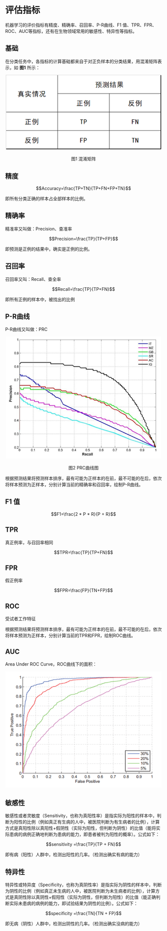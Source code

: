# 评估指标

机器学习的评价指标有精度、精确率、召回率、P-R曲线、F1 值、TPR、FPR、ROC、AUC等指标，还有在生物领域常用的敏感性、特异性等指标。

## 基础

在分类任务中，各指标的计算基础都来自于对正负样本的分类结果，用混淆矩阵表示，如 **图1** 所示：

<center><img src="https://raw.githubusercontent.com/w5688414/paddleImage/main/metrics_img/confusion_metric.png" width="500" hegiht="" ></center>
<center><br>图1 混淆矩阵 </br></center>

## 精度


$$Accuracy=\frac{TP+TN}{TP+FN+FP+TN}$$

即所有分类正确的样本占全部样本的比例。

## 精确率
精准率又叫做：Precision、查准率

$$Precision=\frac{TP}{TP+FP}$$

即预测是正例的结果中，确实是正例的比例。

## 召回率

召回率又叫：Recall、查全率

$$Recall=\frac{TP}{TP+FN}$$

即所有正例的样本中，被找出的比例

## P-R曲线

P-R曲线又叫做：PRC

<center><img src="https://raw.githubusercontent.com/w5688414/paddleImage/main/metrics_img/PRC.png" width="500" hegiht="" ></center>
<center><br>图2 PRC曲线图</br></center>

根据预测结果将预测样本排序，最有可能为正样本的在前，最不可能的在后，依次将样本预测为正样本，分别计算当前的精确率和召回率，绘制P-R曲线。

## F1 值

$$F1=\frac{2 * P * R}{P + R}$$

## TPR
真正例率，与召回率相同

$$TPR=\frac{TP}{TP+FN}$$

## FPR

假正例率

$$FPR=\frac{FP}{TN+FP}$$

## ROC

受试者工作特征

根据预测结果将预测样本排序，最有可能为正样本的在前，最不可能的在后，依次将样本预测为正样本，分别计算当前的TPR和FPR，绘制ROC曲线。

## AUC

Area Under ROC Curve，ROC曲线下的面积：


![](https://raw.githubusercontent.com/w5688414/paddleImage/main/metrics_img/AUC.png)

## 敏感性

敏感性或者灵敏度（Sensitivity，也称为真阳性率）是指实际为阳性的样本中，判断为阳性的比例（例如真正有生病的人中，被医院判断为有生病者的比例），计算方式是真阳性除以真阳性+假阴性（实际为阳性，但判断为阴性）的比值（能将实际患病的病例正确地判断为患病的能力，即患者被判为阳性的概率）。公式如下：

$$sensitivity =\frac{TP}{TP + FN}$$

即有病（阳性）人群中，检测出阳性的几率。（检测出确实有病的能力）

## 特异性

特异性或特异度（Specificity，也称为真阴性率）是指实际为阴性的样本中，判断为阴性的比例（例如真正未生病的人中，被医院判断为未生病者的比例），计算方式是真阴性除以真阴性+假阳性（实际为阴性，但判断为阳性）的比值（能正确判断实际未患病的病例的能力，即试验结果为阴性的比例）。公式如下：

$$specificity =\frac{TN}{TN + FP}$$

即无病（阴性）人群中，检测出阴性的几率。（检测出确实没病的能力）


